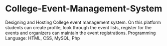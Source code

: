 # College-Event-Management-System

Designing and Hosting College event management system. On this platform students can create profile, look through the event lists, register for the events and organizers can maintain the event registrations. 
Programming Language: HTML, CSS, MySQL, Php 

